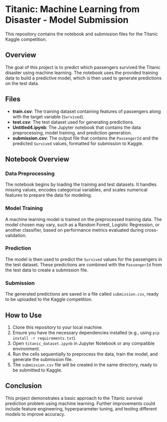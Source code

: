 # Titanic: Machine Learning from Disaster - Model Submission

This repository contains the notebook and submission files for the Titanic Kaggle competition.

## Overview

The goal of this project is to predict which passengers survived the Titanic disaster using machine learning. The notebook uses the provided training data to build a predictive model, which is then used to generate predictions on the test data.

## Files

- **train.csv**: The training dataset containing features of passengers along with the target variable (`Survived`).
- **test.csv**: The test dataset used for generating predictions.
- **Untitled4.ipynb**: The Jupyter notebook that contains the data preprocessing, model training, and prediction generation.
- **submission.csv**: The output file that contains the `PassengerId` and the predicted `Survived` values, formatted for submission to Kaggle.

## Notebook Overview

### Data Preprocessing

The notebook begins by loading the training and test datasets. It handles missing values, encodes categorical variables, and scales numerical features to prepare the data for modeling.

### Model Training

A machine learning model is trained on the preprocessed training data. The model chosen may vary, such as a Random Forest, Logistic Regression, or another classifier, based on performance metrics evaluated during cross-validation.

### Prediction

The model is then used to predict the `Survived` values for the passengers in the test dataset. These predictions are combined with the `PassengerId` from the test data to create a submission file.

### Submission

The generated predictions are saved in a file called `submission.csv`, ready to be uploaded to the Kaggle competition.

## How to Use

1. Clone this repository to your local machine.
2. Ensure you have the necessary dependencies installed (e.g., using `pip install -r requirements.txt`).
3. Open `titanic_dataset.ipynb` in Jupyter Notebook or any compatible environment.
4. Run the cells sequentially to preprocess the data, train the model, and generate the submission file.
5. The `submission.csv` file will be created in the same directory, ready to be submitted to Kaggle.

## Conclusion

This project demonstrates a basic approach to the Titanic survival prediction problem using machine learning. Further improvements could include feature engineering, hyperparameter tuning, and testing different models to improve accuracy.
